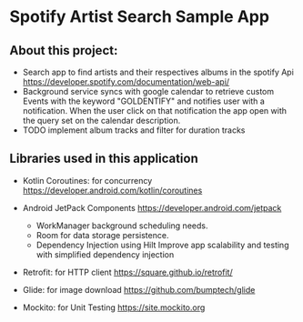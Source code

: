 # Spotify Artist Search Sample App

## About this project:

* Search app to find artists and their respectives albums in the spotify Api 
  https://developer.spotify.com/documentation/web-api/
* Background service syncs with google calendar to retrieve custom Events with the keyword "GOLDENTIFY" and notifies user with a notification.
When the user click on that notification the app open with the query set on the calendar description.
* TODO implement album tracks and filter for duration tracks

## Libraries used in this application
* Kotlin Coroutines: for concurrency https://developer.android.com/kotlin/coroutines
* Android JetPack Components https://developer.android.com/jetpack
  * WorkManager background scheduling needs.
  * Room for data storage persistence.
  * Dependency Injection using Hilt Improve app scalability and testing with simplified dependency injection

* Retrofit: for HTTP client https://square.github.io/retrofit/
* Glide: for image download https://github.com/bumptech/glide
* Mockito: for Unit Testing https://site.mockito.org
